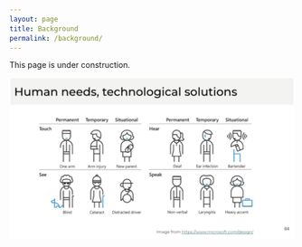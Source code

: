 ```yaml
---
layout: page
title: Background
permalink: /background/
---
```


This page is under construction.

![Schetch showing different disabilities that are permanent, temporary or situational](/assets/imgs/areas.png)